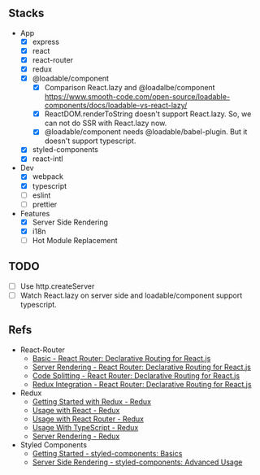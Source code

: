## Stacks

- App
  - [x] express
  - [x] react
  - [x] react-router
  - [x] redux
  - [x] @loadable/component
    - [x] Comparison React.lazy and @loadalbe/component https://www.smooth-code.com/open-source/loadable-components/docs/loadable-vs-react-lazy/
    - [x] ReactDOM.renderToString doesn't support React.lazy. So, we can not do SSR with React.lazy now.
    - [x] @loadable/component needs @loadable/babel-plugin. But it doesn't support typescript.
  - [x] styled-components
  - [x] react-intl
- Dev
  - [x] webpack
  - [x] typescript
  - [ ] eslint
  - [ ] prettier
- Features
  - [x] Server Side Rendering
  - [x] i18n
  - [ ] Hot Module Replacement

## TODO

- [ ] Use http.createServer
- [ ] Watch React.lazy on server side and loadable/component support typescript.

## Refs

- React-Router
  - [Basic - React Router: Declarative Routing for React.js](https://reacttraining.com/react-router/web/example/basic)
  - [Server Rendering - React Router: Declarative Routing for React.js](https://reacttraining.com/react-router/web/guides/server-rendering)
  - [Code Splitting - React Router: Declarative Routing for React.js](https://reacttraining.com/react-router/web/guides/code-splitting)
  - [Redux Integration - React Router: Declarative Routing for React.js](https://reacttraining.com/react-router/web/guides/redux-integration)
- Redux
  - [Getting Started with Redux - Redux](https://redux.js.org/introduction/getting-started)
  - [Usage with React - Redux](https://redux.js.org/basics/usage-with-react)
  - [Usage with React Router - Redux](https://redux.js.org/advanced/usage-with-react-router)
  - [Usage With TypeScript - Redux](https://redux.js.org/recipes/usage-with-typescript)
  - [Server Rendering - Redux](https://redux.js.org/recipes/server-rendering)
- Styled Components
  - [Getting Started - styled-components: Basics](https://www.styled-components.com/docs/basics#getting-started)
  - [Server Side Rendering - styled-components: Advanced Usage](https://www.styled-components.com/docs/advanced#server-side-rendering)

